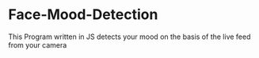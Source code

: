 # Face-Mood-Detection
This Program written in JS detects your mood on the basis of the live feed from your camera
